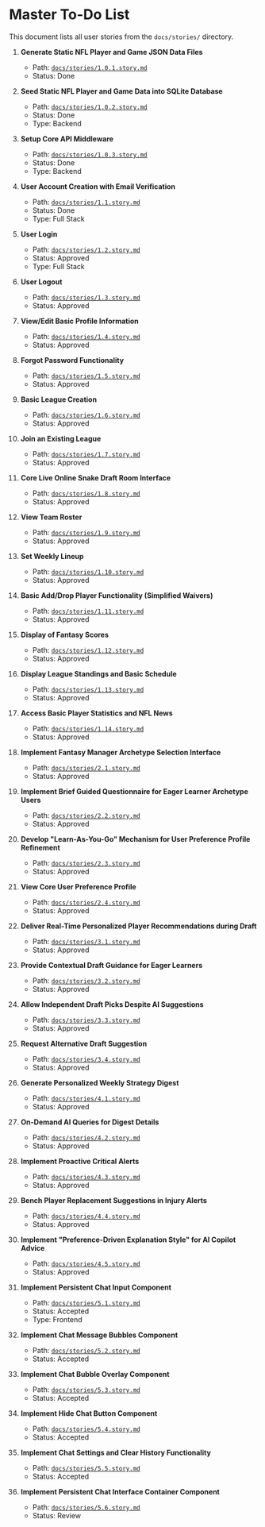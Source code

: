 # Master To-Do List

This document lists all user stories from the `docs/stories/` directory.

1.  **Generate Static NFL Player and Game JSON Data Files**
    *   Path: [`docs/stories/1.0.1.story.md`](docs/stories/1.0.1.story.md)
    *   Status: Done

2.  **Seed Static NFL Player and Game Data into SQLite Database**
    *   Path: [`docs/stories/1.0.2.story.md`](docs/stories/1.0.2.story.md)
    *   Status: Done
    *   Type: Backend

3.  **Setup Core API Middleware**
    *   Path: [`docs/stories/1.0.3.story.md`](docs/stories/1.0.3.story.md)
    *   Status: Done
    *   Type: Backend

4.  **User Account Creation with Email Verification**
    *   Path: [`docs/stories/1.1.story.md`](docs/stories/1.1.story.md)
    *   Status: Done
    *   Type: Full Stack

5.  **User Login**
    *   Path: [`docs/stories/1.2.story.md`](docs/stories/1.2.story.md)
    *   Status: Approved
    *   Type: Full Stack

6.  **User Logout**
    *   Path: [`docs/stories/1.3.story.md`](docs/stories/1.3.story.md)
    *   Status: Approved

7.  **View/Edit Basic Profile Information**
    *   Path: [`docs/stories/1.4.story.md`](docs/stories/1.4.story.md)
    *   Status: Approved

8.  **Forgot Password Functionality**
    *   Path: [`docs/stories/1.5.story.md`](docs/stories/1.5.story.md)
    *   Status: Approved

9.  **Basic League Creation**
    *   Path: [`docs/stories/1.6.story.md`](docs/stories/1.6.story.md)
    *   Status: Approved

10. **Join an Existing League**
    *   Path: [`docs/stories/1.7.story.md`](docs/stories/1.7.story.md)
    *   Status: Approved

11. **Core Live Online Snake Draft Room Interface**
    *   Path: [`docs/stories/1.8.story.md`](docs/stories/1.8.story.md)
    *   Status: Approved

12. **View Team Roster**
    *   Path: [`docs/stories/1.9.story.md`](docs/stories/1.9.story.md)
    *   Status: Approved

13. **Set Weekly Lineup**
    *   Path: [`docs/stories/1.10.story.md`](docs/stories/1.10.story.md)
    *   Status: Approved

14. **Basic Add/Drop Player Functionality (Simplified Waivers)**
    *   Path: [`docs/stories/1.11.story.md`](docs/stories/1.11.story.md)
    *   Status: Approved

15. **Display of Fantasy Scores**
    *   Path: [`docs/stories/1.12.story.md`](docs/stories/1.12.story.md)
    *   Status: Approved

16. **Display League Standings and Basic Schedule**
    *   Path: [`docs/stories/1.13.story.md`](docs/stories/1.13.story.md)
    *   Status: Approved

17. **Access Basic Player Statistics and NFL News**
    *   Path: [`docs/stories/1.14.story.md`](docs/stories/1.14.story.md)
    *   Status: Approved

18. **Implement Fantasy Manager Archetype Selection Interface**
    *   Path: [`docs/stories/2.1.story.md`](docs/stories/2.1.story.md)
    *   Status: Approved

19. **Implement Brief Guided Questionnaire for Eager Learner Archetype Users**
    *   Path: [`docs/stories/2.2.story.md`](docs/stories/2.2.story.md)
    *   Status: Approved

20. **Develop "Learn-As-You-Go" Mechanism for User Preference Profile Refinement**
    *   Path: [`docs/stories/2.3.story.md`](docs/stories/2.3.story.md)
    *   Status: Approved

21. **View Core User Preference Profile**
    *   Path: [`docs/stories/2.4.story.md`](docs/stories/2.4.story.md)
    *   Status: Approved

22. **Deliver Real-Time Personalized Player Recommendations during Draft**
    *   Path: [`docs/stories/3.1.story.md`](docs/stories/3.1.story.md)
    *   Status: Approved

23. **Provide Contextual Draft Guidance for Eager Learners**
    *   Path: [`docs/stories/3.2.story.md`](docs/stories/3.2.story.md)
    *   Status: Approved

24. **Allow Independent Draft Picks Despite AI Suggestions**
    *   Path: [`docs/stories/3.3.story.md`](docs/stories/3.3.story.md)
    *   Status: Approved

25. **Request Alternative Draft Suggestion**
    *   Path: [`docs/stories/3.4.story.md`](docs/stories/3.4.story.md)
    *   Status: Approved

26. **Generate Personalized Weekly Strategy Digest**
    *   Path: [`docs/stories/4.1.story.md`](docs/stories/4.1.story.md)
    *   Status: Approved

27. **On-Demand AI Queries for Digest Details**
    *   Path: [`docs/stories/4.2.story.md`](docs/stories/4.2.story.md)
    *   Status: Approved

28. **Implement Proactive Critical Alerts**
    *   Path: [`docs/stories/4.3.story.md`](docs/stories/4.3.story.md)
    *   Status: Approved

29. **Bench Player Replacement Suggestions in Injury Alerts**
    *   Path: [`docs/stories/4.4.story.md`](docs/stories/4.4.story.md)
    *   Status: Approved

30. **Implement "Preference-Driven Explanation Style" for AI Copilot Advice**
    *   Path: [`docs/stories/4.5.story.md`](docs/stories/4.5.story.md)
    *   Status: Approved

31. **Implement Persistent Chat Input Component**
    *   Path: [`docs/stories/5.1.story.md`](docs/stories/5.1.story.md)
    *   Status: Accepted
    *   Type: Frontend

32. **Implement Chat Message Bubbles Component**
    *   Path: [`docs/stories/5.2.story.md`](docs/stories/5.2.story.md)
    *   Status: Accepted

33. **Implement Chat Bubble Overlay Component**
    *   Path: [`docs/stories/5.3.story.md`](docs/stories/5.3.story.md)
    *   Status: Accepted

34. **Implement Hide Chat Button Component**
    *   Path: [`docs/stories/5.4.story.md`](docs/stories/5.4.story.md)
    *   Status: Accepted

35. **Implement Chat Settings and Clear History Functionality**
    *   Path: [`docs/stories/5.5.story.md`](docs/stories/5.5.story.md)
    *   Status: Accepted

36. **Implement Persistent Chat Interface Container Component**
    *   Path: [`docs/stories/5.6.story.md`](docs/stories/5.6.story.md)
    *   Status: Review